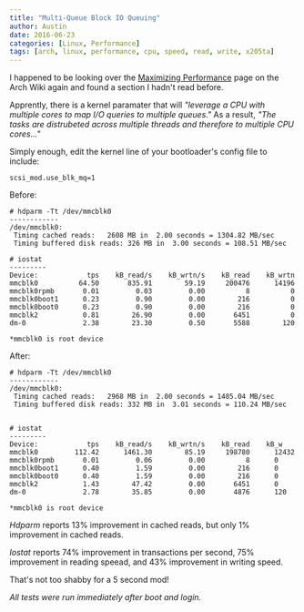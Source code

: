 ```yaml
---
title: "Multi-Queue Block IO Queuing"
author: Austin
date: 2016-06-23
categories: [Linux, Performance]
tags: [arch, linux, performance, cpu, speed, read, write, x205ta]
---
```


I happened to be looking over the [Maximizing 
Performance](https://wiki.archlinux.org/index.php/maximizing_performance#Tuning_IO_schedulers) 
page on the Arch Wiki again and found a section I hadn't 
read before.

Apprently, there is a kernel paramater that will *"leverage 
a CPU with multiple cores to map I/O queries to multiple 
queues."*  As a result, *"The tasks are distrubeted across 
multiple threads and therefore to multiple CPU cores..."*

Simply enough, edit the kernel line of your bootloader's 
config file to include:

```
scsi_mod.use_blk_mq=1
```

Before:

```
# hdparm -Tt /dev/mmcblk0
------------
/dev/mmcblk0:
 Timing cached reads:   2608 MB in  2.00 seconds = 1304.82 MB/sec
 Timing buffered disk reads: 326 MB in  3.00 seconds = 108.51 MB/sec

# iostat
---------
Device:            tps    kB_read/s    kB_wrtn/s    kB_read    kB_wrtn
mmcblk0          64.50       835.91        59.19     200476      14196
mmcblk0rpmb       0.01         0.03         0.00          8          0
mmcblk0boot1      0.23         0.90         0.00        216          0
mmcblk0boot0      0.23         0.90         0.00        216          0
mmcblk2           0.81        26.90         0.00       6451          0
dm-0              2.38        23.30         0.50       5588        120

*mmcblk0 is root device
```

After:

```
# hdparm -Tt /dev/mmcblk0
------------
/dev/mmcblk0:
 Timing cached reads:   2968 MB in  2.00 seconds = 1485.04 MB/sec
 Timing buffered disk reads: 332 MB in  3.01 seconds = 110.24 MB/sec


# iostat
---------
Device:            tps    kB_read/s    kB_wrtn/s    kB_read    kB_w
mmcblk0         112.42      1461.30        85.19     198780      12432
mmcblk0rpmb       0.01         0.06         0.00          8      0
mmcblk0boot1      0.40         1.59         0.00        216      0 
mmcblk0boot0      0.40         1.59         0.00        216      0 
mmcblk2           1.43        47.42         0.00       6451      0 
dm-0              2.78        35.85         0.00       4876      120 

*mmcblk0 is root device
```

*Hdparm* reports 13% improvement in cached reads, but only 1% improvement in cached reads.

*Iostat* reports 74% improvement in transactions per second, 75% improvement in reading speead, and 43% improvement in writing speed.

That's not too shabby for a 5 second mod!

*All tests were run immediately after boot and login.*
